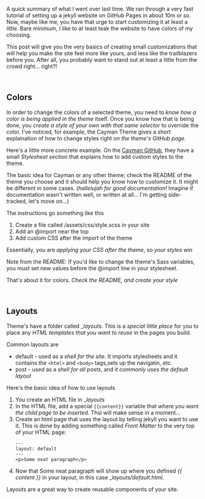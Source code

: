 ---
---

A quick summary of what I went over last time.  We ran through a very fast tutorial of setting up a jekyll website on GitHub Pages in about 10m or so.  Now, maybe like me, you have that urge to start customizing it at least a little.  Bare minimum, I like to at least teak the website to have colors of my choosing.

This post will give you the very basics of creating small customizations that will help you make the site feel more like yours, and less like the trailblazers before you.  After all, you probably want to stand out at least a little from the crowd right... right?!

&nbsp;
## Colors

In order to change the colors of a selected theme, you need to _know how a color is being applied in the theme_ itself.  Once you know how that is being done, you _create a style of your own with that same selector_ to override the color.  I've noticed, for example, the Cayman Theme gives a short explaination of how to change styles right _on the theme's GitHub page_.

Here's a little more concrete example.  On the [Cayman GitHub](https://github.com/pages-themes/cayman), they have a small _Stylesheet section_ that explains how to add custom styles to the theme.

The basic idea for Cayman or any other theme; check the README of the theme you choose and it should help you know how to customize it.  It might be different in some cases.  (_hallelujah for good documentation!_  Imagine if documentation wasn't written well, or written at all... I'm getting side-tracked, let's move on...)

The instructions go something like this
1. Create a file called /assets/css/style.scss in your site
1. Add an @import near the top
1. Add custom CSS after the import of the theme

Essentially, you are _applying your CSS after the theme_, so _your styles win_

Note from the README: If you'd like to change the theme's Sass variables, you must set new values before the @import line in your stylesheet.

That's about it for colors.  _Check the README, and create your style_

&nbsp;
## Layouts

Theme's have a folder called __layouts_.  This is a _special little place_ for you to place any _HTML templates that you want to reuse_ in the pages you build.

Common layouts are
* default - used as a _shell for the site_.  It imports stylesheets and it contains the `<html>` and `<body>` tags,sets up the navigatin, etc.
* post - used as a _shell for all posts_, and _it commonly uses the default layout_

Here's the basic idea of how to use layouts
1. You create an HTML file in __layouts_
1. In the HTML file, add a special `{{content}}` variable that _where you want the child page to be inserted_.  Thsi will make sense in a moment...
1. Create an html page that uses the layout by telling jekyll you want to use it.  This is done by adding something called _Front Matter_ to the very top of your HTML page:
    ```
    ---
    layout: default
    ---
    <p>Some neat paragraph</p>
    ```
1. Now that Some neat paragraph will show up where you defined _{{ content }}_ in your layout, in this case __layouts/default.html_.

Layouts are a great way to create reusable components of your site.
